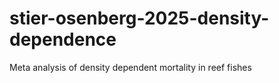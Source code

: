 # stier-osenberg-2025-density-dependence
Meta analysis of density dependent mortality in reef fishes
